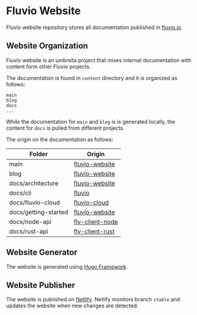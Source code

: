 # Fluvio Website

Fluvio website repository stores all documentation published in [fluvio.io](https://fluvio.io).


## Website Organization 

Fluvio website is an umbrella project that mixes internal documentation with content form other Fluvio projects.

The documentation is found in `content` directory and it is organized as follows:

```
main
blog
docs
...
```

While the documentation for `main` and `blog` is is generated locally, the content for `docs` is pulled from different projects.

The origin on the documentation as follows:

|        Folder         |         Origin        |
|-----------------------|-----------------------|
| main                  |  [fluvio-website](https://github.com/infinyon/fluvio-website) |
| blog                  |  [fluvio-website](https://github.com/infinyon/fluvio-website) |
| docs/architecture     |  [fluvio-website](https://github.com/infinyon/fluvio-website) |
| docs/cli              |  [fluvio](https://github.com/infinyon/fluvio) |
| docs/fluvio-cloud     |  [fluvio-cloud](https://github.com/infinyon/fluvio-cloud) |
| docs/getting-started  |  [fluvio-website](https://github.com/infinyon/fluvio-website)  |
| docs/node-api         |  [flv-client-node](https://github.com/infinyon/flv-client-node)  |
| docs/rust-api         |  [flv-client-rust](https://github.com/infinyon/flv-client-rust)  |



## Website Generator

The website is generated using [Hugo Framework](https://gohugo.io/). 


## Website Publisher

The website is published on [Netlify](https://www.netlify.com/). Netlify monitors branch `stable` and updates the website when new changes are detected.
